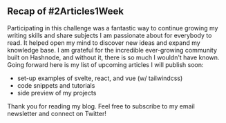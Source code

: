 ## Recap of #2Articles1Week

Participating in this challenge was a fantastic way to continue growing my writing skills and share subjects I am passionate about for everybody to read. It helped open my mind to discover new ideas and expand my knowledge base. I am grateful for the incredible ever-growing community built on Hashnode, and without it, there is so much I wouldn't have known. Going forward here is my list of upcoming articles I will publish soon:


- set-up examples of svelte, react, and vue (w/ tailwindcss)
- code snippets and tutorials
- side preview of my projects

Thank you for reading my blog. Feel free to subscribe to my email newsletter and connect on Twitter!
